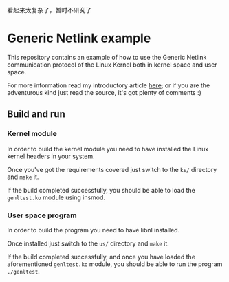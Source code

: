 
看起来太复杂了，暂时不研究了
# Generic Netlink example

This repository contains an example of how to use the Generic Netlink
communication protocol of the Linux Kernel both in kernel space and user space.

For more information read my introductory article
[here](https://www.yaroslavps.com/weblog/genl-intro/); or if you are the
adventurous kind just read the source, it's got plenty of comments :)

## Build and run

### Kernel module

In order to build the kernel module you need to have installed the Linux kernel
headers in your system.

Once you've got the requirements covered just switch to the `ks/` directory and 
`make` it.

If the build completed successfully, you should be able to load the
`genltest.ko` module using insmod.

### User space program

In order to build the program you need to have libnl installed.

Once installed just switch to the `us/` directory and `make` it.

If the build completed successfully, and once you have loaded the aforementioned
`genltest.ko` module, you should be able to run the program `./genltest`.
